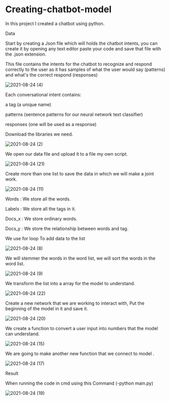 # Creating-chatbot-model

In this project I created a chatbot using python.

Data

Start by creating a Json file which will holds the chatbot intents, you can create it by opening any text editor paste your code and save that file with the .json extension.

This file contains the intents for the chatbot to recognize and respond correctly to the user as it has samples of what the user would say (patterns) and what's the correct respond (responses)

![2021-08-24 (4)](https://user-images.githubusercontent.com/86461558/130567924-40a751d3-72f2-435b-85ca-3bb49cbbf998.png)


Each conversational intent contains:

a tag (a unique name)

patterns (sentence patterns for our neural network text classifier)

responses (one will be used as a response)



Download the libraries we need.

![2021-08-24 (2)](https://user-images.githubusercontent.com/86461558/130568083-08243b60-d1d9-4bb8-a4bd-203bd77a123a.png)

We open our data file and upload it to a file
my own script.

![2021-08-24 (21)](https://user-images.githubusercontent.com/86461558/130598732-bcd20bf0-c431-4a32-b4e8-ae79f8621817.png)


Create more than one list to save the data in which we will make a joint work.


![2021-08-24 (11)](https://user-images.githubusercontent.com/86461558/130598420-f17983fa-924b-4f81-a1c6-016a67bcbf4a.png)



Words :  We store all the words.

Labels : We store all the tags in it.

Docs_x : We store ordinary words.

Docs_y : We store the relationship between words and tag.



We use for loop
To add data to the list

![2021-08-24 (8)](https://user-images.githubusercontent.com/86461558/130598879-c9a11ba8-aa32-4946-8850-811759b0e483.png)



We will  stemmer the words in the word list, we will sort the words in the word list.



![2021-08-24 (9)](https://user-images.githubusercontent.com/86461558/130599126-b40b5312-2846-4776-8fd9-7edecabf2ac9.png)


We transform the list into a array for the model to understand.


![2021-08-24 (22)](https://user-images.githubusercontent.com/86461558/130601738-28631654-611f-418d-968e-4fde470fc0e4.png)

Create a new network that we are working to interact with,
Put the beginning of the model in it and save it.
 
 ![2021-08-24 (20)](https://user-images.githubusercontent.com/86461558/130599435-d0c38aab-b9a3-4396-aae6-b5c128f5f20a.png)
 
 We create a function to convert a user input into numbers that the model can understand.
 
 ![2021-08-24 (15)](https://user-images.githubusercontent.com/86461558/130599584-2dff769f-4eba-4df1-b95e-f60978ea50b0.png)

We are going to make another new function that we connect to model .

![2021-08-24 (17)](https://user-images.githubusercontent.com/86461558/130599670-67d1aa9d-d5ee-4f24-90a3-db2a3527eb21.png)





Result

When running the code in cmd using this Command (-python main.py)



![2021-08-24 (19)](https://user-images.githubusercontent.com/86461558/130599805-6f726dcd-7651-433f-850a-f5bc932e7006.png)



 

